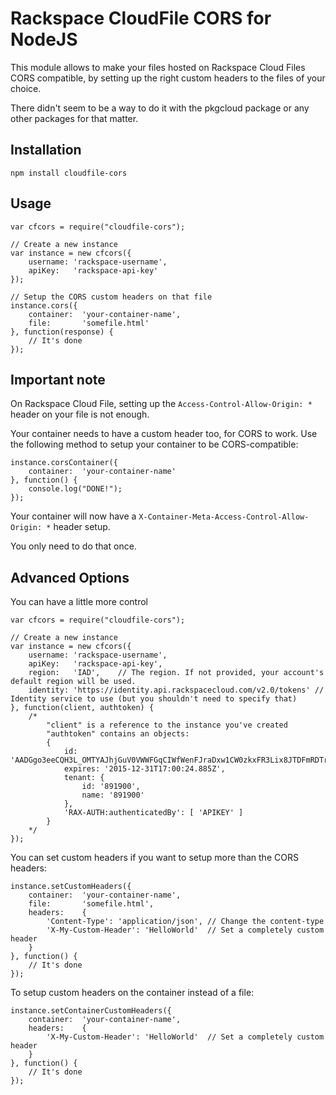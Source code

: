 # Rackspace CloudFile CORS for NodeJS #

This module allows to make your files hosted on Rackspace Cloud Files CORS compatible, by setting up the right custom headers to the files of your choice.

There didn't seem to be a way to do it with the pkgcloud package or any other packages for that matter.

## Installation ##

	npm install cloudfile-cors

## Usage ##

	
	var cfcors = require("cloudfile-cors");
	
	// Create a new instance
	var instance = new cfcors({
		username: 'rackspace-username',
		apiKey:   'rackspace-api-key'
	});
	
	// Setup the CORS custom headers on that file
	instance.cors({
		container:	'your-container-name',
		file:		'somefile.html'
	}, function(response) {
		// It's done
	});


## Important note ##
On Rackspace Cloud File, setting up the `Access-Control-Allow-Origin: *` header on your file is not enough.

Your container needs to have a custom header too, for CORS to work.
Use the following method to setup your container to be CORS-compatible:

	instance.corsContainer({
		container:	'your-container-name'
	}, function() {
		console.log("DONE!");
	});

Your container will now have a `X-Container-Meta-Access-Control-Allow-Origin: *` header setup.

You only need to do that once.

## Advanced Options ##

You can have a little more control

	var cfcors = require("cloudfile-cors");
	
	// Create a new instance
	var instance = new cfcors({
		username: 'rackspace-username',
		apiKey:   'rackspace-api-key',
		region:   'IAD',	// The region. If not provided, your account's default region will be used.
		identity: 'https://identity.api.rackspacecloud.com/v2.0/tokens'	// Identity service to use (but you shouldn't need to specify that)
	}, function(client, authtoken) {
		/*
			"client" is a reference to the instance you've created
			"authtoken" contains an objects:
			{
				id: 'AADGgo3eeCQH3L_OMTYAJhjGuV0VWWFGqCIWfWenFJraDxw1CW0zkxFR3Lix8JTDFmRDTrei4MgG9hoNUN6QvzzFqa0e3JxhI0Z7areBH2oU9Hvd1THDHgFVXAqfjXvyOUk2ywz6VZ9XCA',
				expires: '2015-12-31T17:00:24.885Z',
				tenant: {
					id: '891900',
					name: '891900'
				},
				'RAX-AUTH:authenticatedBy': [ 'APIKEY' ]
			}
		*/
	});

You can set custom headers if you want to setup more than the CORS headers:

	instance.setCustomHeaders({
		container:	'your-container-name',
		file:		'somefile.html',
		headers:	{
			'Content-Type':	'application/json',	// Change the content-type
			'X-My-Custom-Header': 'HelloWorld'	// Set a completely custom header
		}
	}, function() {
		// It's done
	});



To setup custom headers on the container instead of a file:

	instance.setContainerCustomHeaders({
		container:	'your-container-name',
		headers:	{
			'X-My-Custom-Header': 'HelloWorld'	// Set a completely custom header
		}
	}, function() {
		// It's done
	});

